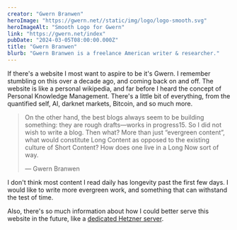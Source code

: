 ```yaml
---
creator: "Gwern Branwen"
heroImage: "https://gwern.net//static/img/logo/logo-smooth.svg"
heroImageAlt: "Smooth Logo for Gwern"
link: "https://gwern.net/index"
pubDate: "2024-03-05T08:00:00.000Z"
title: "Gwern Branwen"
blurb: "Gwern Branwen is a freelance American writer & researcher."
---
```


If there's a website I most want to aspire to be it's Gwern. I remember stumbling
on this over a decade ago, and coming back on and off. The website is like a 
personal wikipedia, and far before I heard the concept of Personal Knowledge
Management. There's a little bit of everything, from the quantified self, AI,
darknet markets, Bitcoin, and so much more.

> On the other hand, the best blogs always seem to be building something: 
> they are rough drafts—works in progress15. So I did not wish to write a blog. 
> Then what? More than just “evergreen content”, what would constitute Long 
> Content as opposed to the existing culture of Short Content? How does one live 
> in a Long Now sort of way.
> 
> — Gwern Branwen

I don't think most content I read daily has longevity past the first few days.
I would like to write more evergreen work, and something that can withstand the
test of time.

Also, there's so much information about how I could better serve this website
in the future, like a [dedicated Hetzner server](https://gwern.net/about#popularity).
